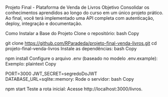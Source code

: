 Projeto Final - Plataforma de Venda de Livros
Objetivo
Consolidar os conhecimentos aprendidos ao longo do curso em um único projeto prático. Ao final, você terá implementado uma API completa com autenticação, deploy, integração e documentação.

Como Instalar a Base do Projeto
Clone o repositório:
bash
Copy

   git clone https://github.com/RParadeda/projeto-final-venda-livros.git
   cd projeto-final-venda-livros
Instale as dependências:
bash
Copy

   npm install
Configure o arquivo .env (baseado no modelo .env.example):
Exemplo:
plaintext
Copy

   PORT=3000
   JWT_SECRET=segredoDoJWT
   DATABASE_URL=sqlite::memory:
Rode o servidor:
bash
Copy

   npm start
Teste a rota inicial:
Acesse http://localhost:3000/livros.
